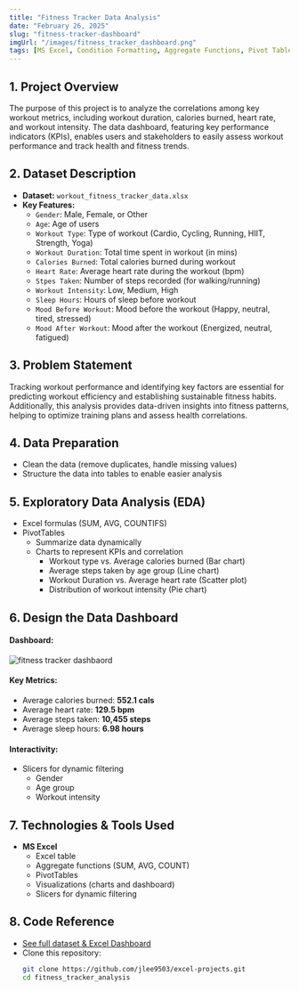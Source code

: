 ```yaml
---
title: "Fitness Tracker Data Analysis"
date: "February 26, 2025"
slug: "fitness-tracker-dashboard"
imgUrl: "/images/fitness_tracker_dashboard.png"
tags: [MS Excel, Condition Formatting, Aggregate Functions, Pivot Table, Data Dashboard]
---
```


## 1. Project Overview
The purpose of this project is to analyze the correlations among key workout metrics, including workout duration, calories burned, heart rate, and workout intensity. The data dashboard, featuring key performance indicators (KPIs), enables users and stakeholders to easily assess workout performance and track health and fitness trends.

## 2. Dataset Description
- **Dataset:** `workout_fitness_tracker_data.xlsx`
- **Key Features:**
  - `Gender`: Male, Female, or Other
  - `Age`: Age of users
  - `Workout Type`: Type of workout (Cardio, Cycling, Running, HIIT, Strength, Yoga)
  - `Workout Duration`: Total time spent in workout (in mins)
  - `Calories Burned`: Total calories burned during workout
  - `Heart Rate`: Average heart rate during the workout (bpm)
  - `Stpes Taken`: Number of steps recorded (for walking/running)
  - `Workout Intensity`: Low, Medium, High
  - `Sleep Hours`: Hours of sleep before workout
  - `Mood Before Workout`: Mood before the workout (Happy, neutral, tired, stressed)
  - `Mood After Workout`: Mood after the workout (Energized, neutral, fatigued)

## 3. Problem Statement
Tracking workout performance and identifying key factors are essential for predicting workout efficiency and establishing sustainable fitness habits. Additionally, this analysis provides data-driven insights into fitness patterns, helping to optimize training plans and assess health correlations.

## 4. Data Preparation
- Clean the data (remove duplicates, handle missing values)
- Structure the data into tables to enable easier analysis

## 5. Exploratory Data Analysis (EDA)
- Excel formulas (SUM, AVG, COUNTIFS)
- PivotTables
  - Summarize data dynamically
  - Charts to represent KPIs and correlation
    - Workout type vs. Average calories burned (Bar chart)
    - Average steps taken by age group (Line chart)
    - Workout Duration vs. Average heart rate (Scatter plot)
    - Distribution of workout intensity (Pie chart)

## 6. Design the Data Dashboard
#### Dashboard:
  ![fitness tracker dashbaord](https://raw.githubusercontent.com/jlee9503/excel-projects/main/fitness_tracker_analysis/fitness_tracker_dashboard.png)

#### Key Metrics:
  - Average calories burned: **552.1 cals**
  - Average heart rate: **129.5 bpm**
  - Average steps taken: **10,455 steps**
  - Average sleep hours: **6.98 hours**

#### Interactivity:
  - Slicers for dynamic filtering
    - Gender
    - Age group
    - Workout intensity

## 7. Technologies & Tools Used
- **MS Excel**
  - Excel table
  - Aggregate functions (SUM, AVG, COUNT)
  - PivotTables
  - Visualizations (charts and dashboard)
  - Slicers for dynamic filtering

## 8. Code Reference
- [See full dataset & Excel Dashboard](https://github.com/jlee9503/excel-projects/tree/main/fitness_tracker_analysis)
- Clone this repository:
   ```bash
   git clone https://github.com/jlee9503/excel-projects.git
   cd fitness_tracker_analysis
   ```